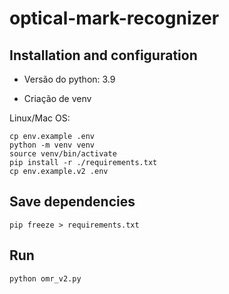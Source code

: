 # optical-mark-recognizer

## Installation and configuration

* Versão do python: 3.9

* Criação de venv

Linux/Mac OS:

```
cp env.example .env
python -m venv venv
source venv/bin/activate
pip install -r ./requirements.txt
cp env.example.v2 .env
```

## Save dependencies

```
pip freeze > requirements.txt
```

## Run

```
python omr_v2.py
```
